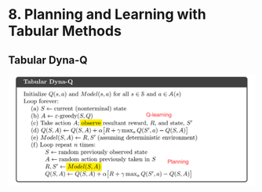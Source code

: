 # 8. Planning and Learning with Tabular Methods

## Tabular Dyna-Q

![tab_dyna_q](../res/tab_dyna_q.png)
